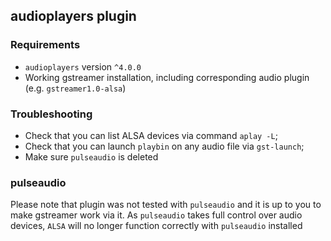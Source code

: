## audioplayers plugin

### Requirements

- `audioplayers` version `^4.0.0`
- Working gstreamer installation, including corresponding audio plugin (e.g. `gstreamer1.0-alsa`)

### Troubleshooting

- Check that you can list ALSA devices via command `aplay -L`;
- Check that you can launch `playbin` on any audio file via `gst-launch`;
- Make sure `pulseaudio` is deleted

### pulseaudio

Please note that plugin was not tested with `pulseaudio` and it is up to you to make gstreamer work via it.
As `pulseaudio` takes full control over audio devices, `ALSA` will no longer function correctly with `pulseaudio` installed
